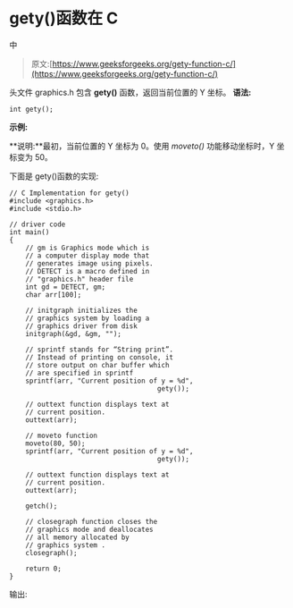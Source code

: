 # gety()函数在 C

中

> 原文:[https://www.geeksforgeeks.org/gety-function-c/](https://www.geeksforgeeks.org/gety-function-c/)

头文件 graphics.h 包含 **gety()** 函数，返回当前位置的 Y 坐标。
**语法:**

```
int gety();

```

**示例:**

**说明:**最初，当前位置的 Y 坐标为 0。使用 *moveto()* 功能移动坐标时，Y 坐标变为 50。

下面是 gety()函数的实现:

```
// C Implementation for gety()
#include <graphics.h>
#include <stdio.h>

// driver code
int main()
{
    // gm is Graphics mode which is
    // a computer display mode that
    // generates image using pixels.
    // DETECT is a macro defined in
    // "graphics.h" header file
    int gd = DETECT, gm;
    char arr[100];

    // initgraph initializes the
    // graphics system by loading a
    // graphics driver from disk
    initgraph(&gd, &gm, "");

    // sprintf stands for “String print”.
    // Instead of printing on console, it
    // store output on char buffer which
    // are specified in sprintf
    sprintf(arr, "Current position of y = %d", 
                                     gety());

    // outtext function displays text at
    // current position.
    outtext(arr);

    // moveto function
    moveto(80, 50);
    sprintf(arr, "Current position of y = %d",
                                     gety());

    // outtext function displays text at
    // current position.
    outtext(arr);

    getch();

    // closegraph function closes the
    // graphics mode and deallocates
    // all memory allocated by
    // graphics system .
    closegraph();

    return 0;
}
```

输出:
